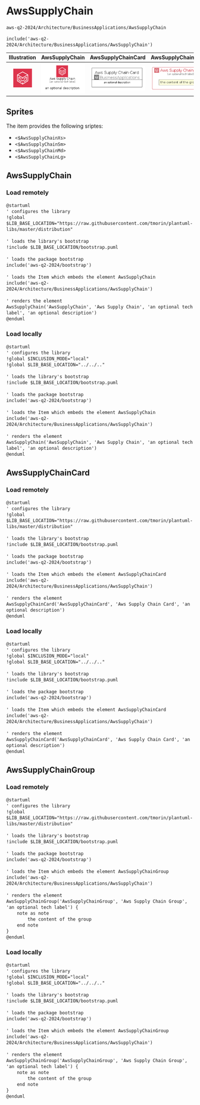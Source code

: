 # AwsSupplyChain


```text
aws-q2-2024/Architecture/BusinessApplications/AwsSupplyChain
```

```text
include('aws-q2-2024/Architecture/BusinessApplications/AwsSupplyChain')
```



| Illustration | AwsSupplyChain | AwsSupplyChainCard | AwsSupplyChainGroup |
| :---: | :---: | :---: | :---: |
| ![illustration for Illustration](../../../aws-q2-2024/Architecture/BusinessApplications/AwsSupplyChain.png) | ![illustration for AwsSupplyChain](../../../aws-q2-2024/Architecture/BusinessApplications/AwsSupplyChain.Local.png) | ![illustration for AwsSupplyChainCard](../../../aws-q2-2024/Architecture/BusinessApplications/AwsSupplyChainCard.Local.png) | ![illustration for AwsSupplyChainGroup](../../../aws-q2-2024/Architecture/BusinessApplications/AwsSupplyChainGroup.Local.png) |



## Sprites
The item provides the following sriptes:

- `<$AwsSupplyChainXs>`
- `<$AwsSupplyChainSm>`
- `<$AwsSupplyChainMd>`
- `<$AwsSupplyChainLg>`





## AwsSupplyChain

### Load remotely
```plantuml
@startuml
' configures the library
!global $LIB_BASE_LOCATION="https://raw.githubusercontent.com/tmorin/plantuml-libs/master/distribution"

' loads the library's bootstrap
!include $LIB_BASE_LOCATION/bootstrap.puml

' loads the package bootstrap
include('aws-q2-2024/bootstrap')

' loads the Item which embeds the element AwsSupplyChain
include('aws-q2-2024/Architecture/BusinessApplications/AwsSupplyChain')

' renders the element
AwsSupplyChain('AwsSupplyChain', 'Aws Supply Chain', 'an optional tech label', 'an optional description')
@enduml
```

### Load locally
```plantuml
@startuml
' configures the library
!global $INCLUSION_MODE="local"
!global $LIB_BASE_LOCATION="../../.."

' loads the library's bootstrap
!include $LIB_BASE_LOCATION/bootstrap.puml

' loads the package bootstrap
include('aws-q2-2024/bootstrap')

' loads the Item which embeds the element AwsSupplyChain
include('aws-q2-2024/Architecture/BusinessApplications/AwsSupplyChain')

' renders the element
AwsSupplyChain('AwsSupplyChain', 'Aws Supply Chain', 'an optional tech label', 'an optional description')
@enduml
```

## AwsSupplyChainCard

### Load remotely
```plantuml
@startuml
' configures the library
!global $LIB_BASE_LOCATION="https://raw.githubusercontent.com/tmorin/plantuml-libs/master/distribution"

' loads the library's bootstrap
!include $LIB_BASE_LOCATION/bootstrap.puml

' loads the package bootstrap
include('aws-q2-2024/bootstrap')

' loads the Item which embeds the element AwsSupplyChainCard
include('aws-q2-2024/Architecture/BusinessApplications/AwsSupplyChain')

' renders the element
AwsSupplyChainCard('AwsSupplyChainCard', 'Aws Supply Chain Card', 'an optional description')
@enduml
```

### Load locally
```plantuml
@startuml
' configures the library
!global $INCLUSION_MODE="local"
!global $LIB_BASE_LOCATION="../../.."

' loads the library's bootstrap
!include $LIB_BASE_LOCATION/bootstrap.puml

' loads the package bootstrap
include('aws-q2-2024/bootstrap')

' loads the Item which embeds the element AwsSupplyChainCard
include('aws-q2-2024/Architecture/BusinessApplications/AwsSupplyChain')

' renders the element
AwsSupplyChainCard('AwsSupplyChainCard', 'Aws Supply Chain Card', 'an optional description')
@enduml
```

## AwsSupplyChainGroup

### Load remotely
```plantuml
@startuml
' configures the library
!global $LIB_BASE_LOCATION="https://raw.githubusercontent.com/tmorin/plantuml-libs/master/distribution"

' loads the library's bootstrap
!include $LIB_BASE_LOCATION/bootstrap.puml

' loads the package bootstrap
include('aws-q2-2024/bootstrap')

' loads the Item which embeds the element AwsSupplyChainGroup
include('aws-q2-2024/Architecture/BusinessApplications/AwsSupplyChain')

' renders the element
AwsSupplyChainGroup('AwsSupplyChainGroup', 'Aws Supply Chain Group', 'an optional tech label') {
    note as note
        the content of the group
    end note
}
@enduml
```

### Load locally
```plantuml
@startuml
' configures the library
!global $INCLUSION_MODE="local"
!global $LIB_BASE_LOCATION="../../.."

' loads the library's bootstrap
!include $LIB_BASE_LOCATION/bootstrap.puml

' loads the package bootstrap
include('aws-q2-2024/bootstrap')

' loads the Item which embeds the element AwsSupplyChainGroup
include('aws-q2-2024/Architecture/BusinessApplications/AwsSupplyChain')

' renders the element
AwsSupplyChainGroup('AwsSupplyChainGroup', 'Aws Supply Chain Group', 'an optional tech label') {
    note as note
        the content of the group
    end note
}
@enduml
```

